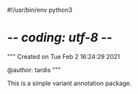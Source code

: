 #!/usr/bin/env python3
# -*- coding: utf-8 -*-
"""
Created on Tue Feb  2 16:24:29 2021

@author: tardis
"""

This is a simple variant annotation package. 
